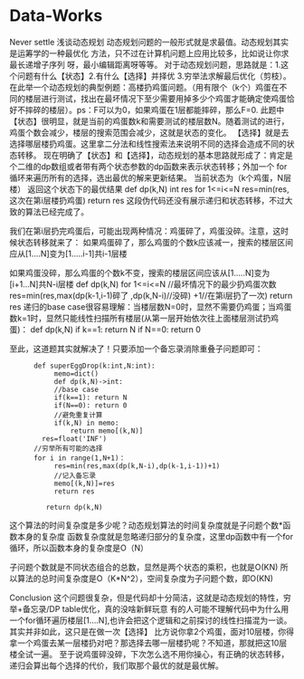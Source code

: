 # Data-Works
Never settle
浅谈动态规划
动态规划问题的⼀般形式就是求最值。动态规划其实是运筹学的⼀种最优化 ⽅法，只不过在计算机问题上应⽤⽐较多，⽐如说让你求最⻓递增⼦序列 呀，最⼩编辑距离呀等等。
对于动态规划问题，思路就是：1.这个问题有什么【状态】2.有什么【选择】并择优 3.穷举法求解最后优化（剪枝）。
在此举一个动态规划的典型例题：高楼扔鸡蛋问题。（用有限个（k个）鸡蛋在不同的楼层进行测试，找出在最坏情况下至少需要用掉多少个鸡蛋才能确定使鸡蛋恰好不摔碎的楼层）。ps：F可以为0，如果鸡蛋在1层都能摔碎，那么F=0.
此题中【状态】很明显，就是当前的鸡蛋数k和需要测试的楼层数N。随着测试的进行，鸡蛋个数会减少，楼层的搜索范围会减少，这就是状态的变化。
【选择】就是去选择哪层楼扔鸡蛋。这里拿二分法和线性搜索法来说明不同的选择会造成不同的状态转移。
现在明确了【状态】和【选择】，动态规划的基本思路就形成了：肯定是个二维的dp数组或者带有两个状态参数的dp函数来表示状态转移；外加一个
for循环来遍历所有的选择，选出最优的解来更新结果。
          当前状态为（k个鸡蛋，N层楼）
          返回这个状态下的最优结果
          def dp(k,N)
             int res
             for 1<=i<=N
                res=min(res,这次在第i层楼扔鸡蛋)
             return res
这段伪代码还没有展示递归和状态转移，不过大致的算法已经完成了。

我们在第i层扔完鸡蛋后，可能出现两种情况：鸡蛋碎了，鸡蛋没碎。注意，这时候状态转移就来了：
如果鸡蛋碎了，那么鸡蛋的个数k应该减一，搜索的楼层区间应从[1....N]变为[1.....i-1]共i-1层楼

如果鸡蛋没碎，那么鸡蛋的个数k不变，搜索的楼层区间应该从[1.....N]变为[i+1...N]共N-i层楼
          def dp(k,N)
             for 1<=i<=N
             //最坏情况下的最少扔鸡蛋次数
                 res=min(res,max(dp(k-1,i-1)碎了
                 ,dp(k,N-i)//没碎)
                 +1//在第i层扔了一次)
          return res
递归的base case很容易理解：当楼层数N=0时，显然不需要仍鸡蛋；当鸡蛋数k=1时，显然只能线性扫描所有楼层(从第一层开始依次往上面楼层测试扔鸡蛋)：
          def dp(k,N)
              if k==1: return N
              if N==0: return 0
            
至此，这道题其实就解决了！只要添加一个备忘录消除重叠子问题即可：
          
          def superEggDrop(k:int,N:int):
               memo=dict()
               def dp(k,N)->int:
               //base case
               if(k==1): return N
               if(N==0): return 0
               //避免重复计算
               if(k,N) in memo:
                   return memo[(k,N)]
            res=float('INF')
          //穷举所有可能的选择
          for i in range(1,N+1)：
               res=min(res,max(dp(k,N-i),dp(k-1,i-1))+1)
               //记入备忘录
               memo[(k,N)]=res
               return res
               
             return dp(k,N)
             
这个算法的时间复杂度是多少呢？动态规划算法的时间复杂度就是子问题个数*函数本身的复杂度
函数复杂度就是忽略递归部分的复杂度，这里dp函数中有一个for循环，所以函数本身的复杂度是O（N）

子问题个数就是不同状态组合的总数，显然是两个状态的乘积，也就是O(KN)
所以算法的总时间复杂度是O（K*N^2），空间复杂度为子问题个数，即O(KN)

Conclusion
这个问题很复杂，但是代码却十分简洁，这就是动态规划的特性，穷举+备忘录/DP table优化，真的没啥新鲜玩意
有的人可能不理解代码中为什么用一个for循环遍历楼层[1....N],也许会把这个逻辑和之前探讨的线性扫描混为一谈。
其实并非如此，这只是在做一次【选择】
比方说你拿2个鸡蛋，面对10层楼，你得拿一个鸡蛋去某一层楼扔对吧？那选择去哪一层楼扔呢？不知道，那就把这10层楼全试一遍。
至于说鸡蛋碎没碎，下次怎么选不用你操心，有正确的状态转移，递归会算出每个选择的代价，我们取那个最优的就是最优解。
            
 

